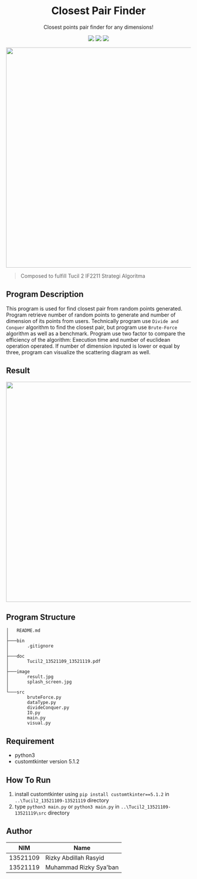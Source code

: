 <div align="center">
  <h1 align="center">Closest Pair Finder</h1>
  <p align="center">
    Closest points pair finder for any dimensions!
    <br />
  </p>
</div>

<p align="center">
<img src="https://img.shields.io/badge/python-3670A0?style=for-the-badge&logo=python&logoColor=ffdd54">
<img src="https://img.shields.io/badge/github-%23121011.svg?style=for-the-badge&logo=github&logoColor=white">
<img src="https://img.shields.io/badge/Line-00C300?style=for-the-badge&logo=line&logoColor=white">
</p>

<p align="center">
    <img src="https://github.com/mrsyaban/Tucil2_13521109-13521119/blob/main/image/splash_screen.jpg" width="600">
</p>

> Composed to fulfill Tucil 2 IF2211 Strategi Algoritma
## Program Description

This program is used for find closest pair from random points generated. Program retrieve number of random points to generate and number of dimension of its points from users. Technically program use `Divide and Conquer` algorithm to find the closest pair, but program use `Brute-Force` algorithm as well as a benchmark. Program use two factor to compare the efficiency of the algorithm: Execution time and number of euclidean operation operated. If number of dimension inputed is lower or equal by three, program can visualize the scattering diagram as well.

## Result

<p align="center">
    <img src="https://github.com/mrsyaban/Tucil2_13521109-13521119/blob/main/image/result.jpg" width="600">
</p>

## Program Structure
```
│   README.md
│
├───bin
│       .gitignore
│
├───doc
│       Tucil2_13521109_13521119.pdf
│
├───image
│       result.jpg
│       splash_screen.jpg
│
└───src
        bruteForce.py
        dataType.py
        divideConquer.py
        IO.py
        main.py
        visual.py
```
## Requirement

- python3
- customtkinter version 5.1.2

## How To Run

1. install customtkinter using `pip install customtkinter==5.1.2` in `..\Tucil2_13521109-13521119` directory 
2. type `python3 main.py` or `python3 main.py`  in `..\Tucil2_13521109-13521119\src` directory

## Author
| NIM      | Name                   |
| -------- | ---------------------- |
| 13521109 | Rizky Abdillah Rasyid  |
| 13521119 | Muhammad Rizky Sya'ban |
